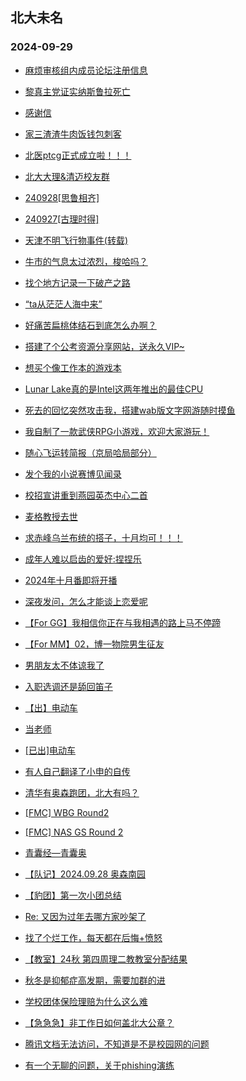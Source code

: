 ## 北大未名 
### 2024-09-29

+ [麻烦审核组内成员论坛注册信息](https://bbs.pku.edu.cn/v2/post-read.php?bid=16&threadid=18850046)

+ [黎真主党证实纳斯鲁拉死亡](https://bbs.pku.edu.cn/v2/post-read.php?bid=155&threadid=18852970)

+ [感谢信](https://bbs.pku.edu.cn/v2/post-read.php?bid=1431&threadid=18852671)

+ [家三渣渣牛肉饭钱包刺客](https://bbs.pku.edu.cn/v2/post-read.php?bid=1431&threadid=18849670)

+ [北医ptcg正式成立啦！！！](https://bbs.pku.edu.cn/v2/post-read.php?bid=138&threadid=18852951)

+ [北大大理&清迈校友群](https://bbs.pku.edu.cn/v2/post-read.php?bid=481&threadid=18852814)

+ [240928[思鲁相齐]](https://bbs.pku.edu.cn/v2/post-read.php?bid=104&threadid=18853013)

+ [240927[古理时得]](https://bbs.pku.edu.cn/v2/post-read.php?bid=104&threadid=18852707)

+ [天津不明飞行物事件(转载)](https://bbs.pku.edu.cn/v2/post-read.php?bid=462&threadid=18845032)

+ [牛市的气息太过浓烈，梭哈吗？](https://bbs.pku.edu.cn/v2/post-read.php?bid=249&threadid=18852086)

+ [找个地方记录一下破产之路](https://bbs.pku.edu.cn/v2/post-read.php?bid=249&threadid=18807557)

+ [“ta从茫茫人海中来”](https://bbs.pku.edu.cn/v2/post-read.php?bid=55&threadid=18852995)

+ [好痛苦扁桃体结石到底怎么办啊？](https://bbs.pku.edu.cn/v2/post-read.php?bid=244&threadid=18852874)

+ [搭建了个公考资源分享网站，送永久VIP~](https://bbs.pku.edu.cn/v2/post-read.php?bid=209&threadid=18850101)

+ [想买个像工作本的游戏本](https://bbs.pku.edu.cn/v2/post-read.php?bid=484&threadid=18852388)

+ [Lunar Lake真的是Intel这两年推出的最佳CPU](https://bbs.pku.edu.cn/v2/post-read.php?bid=484&threadid=18852976)

+ [死去的回忆突然攻击我，搭建wab版文字网游随时摸鱼](https://bbs.pku.edu.cn/v2/post-read.php?bid=209&threadid=18852971)

+ [我自制了一款武侠RPG小游戏，欢迎大家游玩！](https://bbs.pku.edu.cn/v2/post-read.php?bid=18&threadid=18850100)

+ [随心飞运转简报（京局哈局部分）](https://bbs.pku.edu.cn/v2/post-read.php?bid=647&threadid=18853001)

+ [发个我的小说赛博见闻录](https://bbs.pku.edu.cn/v2/post-read.php?bid=210&threadid=18852662)

+ [校招宣讲重到燕园英杰中心二首](https://bbs.pku.edu.cn/v2/post-read.php?bid=80&threadid=18852678)

+ [麦格教授去世](https://bbs.pku.edu.cn/v2/post-read.php?bid=881&threadid=18852769)

+ [求赤峰乌兰布统的搭子，十月均可！！！](https://bbs.pku.edu.cn/v2/post-read.php?bid=94&threadid=18846373)

+ [成年人难以启齿的爱好:捏捏乐](https://bbs.pku.edu.cn/v2/post-read.php?bid=354&threadid=18852602)

+ [2024年十月番即将开播](https://bbs.pku.edu.cn/v2/post-read.php?bid=108&threadid=18853008)

+ [深夜发问，怎么才能谈上恋爱呢](https://bbs.pku.edu.cn/v2/post-read.php?bid=52&threadid=18852749)

+ [【For GG】我相信你正在与我相遇的路上马不停蹄](https://bbs.pku.edu.cn/v2/post-read.php?bid=167&threadid=18852394)

+ [【For MM】02，博一物院男生征友](https://bbs.pku.edu.cn/v2/post-read.php?bid=167&threadid=18852582)

+ [男朋友太不体谅我了](https://bbs.pku.edu.cn/v2/post-read.php?bid=36&threadid=18852185)

+ [入职选调还是舔回笛子](https://bbs.pku.edu.cn/v2/post-read.php?bid=99&threadid=18818943)

+ [【出】电动车](https://bbs.pku.edu.cn/v2/post-read.php?bid=71&threadid=18852949)

+ [当老师](https://bbs.pku.edu.cn/v2/post-read.php?bid=99&threadid=18852816)

+ [[已出]电动车](https://bbs.pku.edu.cn/v2/post-read.php?bid=71&threadid=18852634)

+ [有人自己翻译了小申的自传](https://bbs.pku.edu.cn/v2/post-read.php?bid=643&threadid=18852927)

+ [清华有奥森跑团，北大有吗？](https://bbs.pku.edu.cn/v2/post-read.php?bid=861&threadid=18851940)

+ [[FMC] WBG Round2](https://bbs.pku.edu.cn/v2/post-read.php?bid=519&threadid=18853027)

+ [[FMC] NAS GS Round 2](https://bbs.pku.edu.cn/v2/post-read.php?bid=519&threadid=18852981)

+ [青囊经—青囊奥](https://bbs.pku.edu.cn/v2/post-read.php?bid=886&threadid=18836661)

+ [【队记】2024.09.28 奥森南园](https://bbs.pku.edu.cn/v2/post-read.php?bid=952&threadid=18853028)

+ [【豹团】第一次小团总结](https://bbs.pku.edu.cn/v2/post-read.php?bid=696&threadid=18851946)

+ [Re: 又因为过年去哪方家吵架了](https://bbs.pku.edu.cn/v2/post-read.php?bid=690&threadid=18852863)

+ [找了个烂工作，每天都在后悔+愤怒](https://bbs.pku.edu.cn/v2/post-read.php?bid=690&threadid=18840743)

+ [【教室】24秋 第四周理二教教室分配结果](https://bbs.pku.edu.cn/v2/post-read.php?bid=289&threadid=18852478)

+ [秋冬是抑郁症高发期，需要加群的进](https://bbs.pku.edu.cn/v2/post-read.php?bid=396&threadid=16597029)

+ [学校团体保险理赔为什么这么难](https://bbs.pku.edu.cn/v2/post-read.php?bid=438&threadid=18836675)

+ [【急急急】非工作日如何盖北大公章？](https://bbs.pku.edu.cn/v2/post-read.php?bid=438&threadid=18852689)

+ [腾讯文档无法访问，不知道是不是校园网的问题](https://bbs.pku.edu.cn/v2/post-read.php?bid=668&threadid=18852134)

+ [有一个无聊的问题，关于phishing演练](https://bbs.pku.edu.cn/v2/post-read.php?bid=668&threadid=18852398)

